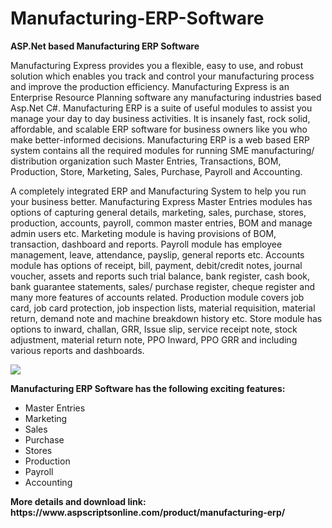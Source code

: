 # Manufacturing-ERP-Software
<b>ASP.Net based Manufacturing ERP Software</b>

Manufacturing Express provides you a flexible, easy to use, and robust solution which enables you track and control your manufacturing process and improve the production efficiency. Manufacturing Express is an Enterprise Resource Planning software any manufacturing industries based Asp.Net C#. Manufacturing ERP is a suite of useful modules to assist you manage your day to day business activities. It is insanely fast, rock solid, affordable, and scalable ERP software for business owners like you who make better-informed decisions. Manufacturing ERP is a web based ERP system contains all the required modules for running SME manufacturing/ distribution organization such Master Entries, Transactions, BOM, Production, Store, Marketing, Sales, Purchase, Payroll and Accounting.

A completely integrated ERP and Manufacturing System to help you run your business better. Manufacturing Express Master Entries modules has options of capturing general details, marketing, sales, purchase, stores, production, accounts, payroll, common master entries, BOM and manage admin users etc. Marketing module is having provisions of BOM, transaction, dashboard and reports. Payroll module has employee management, leave, attendance, payslip, general reports etc. Accounts module has options of receipt, bill, payment, debit/credit notes, journal voucher, assets and reports such trial balance, bank register, cash book, bank guarantee statements, sales/ purchase register, cheque register and many more features of accounts related. Production module covers job card, job card protection, job inspection lists, material requisition, material return, demand note and machine breakdown history etc. Store module has options to inward, challan, GRR, Issue slip, service receipt note, stock adjustment, material return note, PPO Inward, PPO GRR and including various reports and dashboards.

<img src="https://www.aspscriptsonline.com/wp-content/uploads/2017/01/Inteligen-ERP_182.png">

<b>Manufacturing ERP Software has the following exciting features:</b>

<ul>
<li>Master Entries</li>
<li>Marketing</li>
<li>Sales</li>
<li>Purchase</li>
<li>Stores</li>
<li>Production</li>
<li>Payroll</li>
<li>Accounting</li>
</ul>
<b>More details and download link:</b><br>
<b>https://www.aspscriptsonline.com/product/manufacturing-erp/</b>
